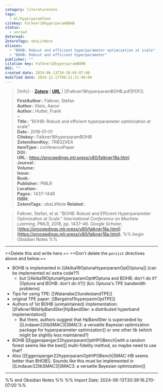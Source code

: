 ```yaml
---
category: literaturenote
tags:
  - ml/hyperparamTune
citekey: Falkner18hyperparamBOHB
status:
  - unread
dateread: 
ZoteroTags: obsLitNote
aliases:
  - "BOHB: Robust and efficient hyperparameter optimization at scale"
  - "BOHB: Robust and efficient hyperparameter"
publisher: ""
citation key: Falkner18hyperparamBOHB
DOI: ""
created date: 2024-06-13T20:39:03-07:00
modified date: 2024-12-17T08:51:31-08:00
---
```


> [!info]- : [**Zotero**](zotero://select/library/items/7RB3ZXEA)   | [**URL**](https://proceedings.mlr.press/v80/falkner18a.html) | [[Falkner18hyperparamBOHB.pdf|PDF]]
>
> 
> 
> **FirstAuthor**:: Falkner, Stefan  
> **Author**:: Klein, Aaron  
> **Author**:: Hutter, Frank  
~    
> **Title**:: "BOHB: Robust and efficient hyperparameter optimization at scale"  
> **Date**:: 2018-01-01  
> **Citekey**:: Falkner18hyperparamBOHB  
> **ZoteroItemKey**:: 7RB3ZXEA  
> **itemType**:: conferencePaper  
> **DOI**::   
> **URL**:: https://proceedings.mlr.press/v80/falkner18a.html  
> **Journal**::   
> **Volume**::   
> **Issue**::   
> **Book**::   
> **Publisher**:: PMLR  
> **Location**::    
> **Pages**:: 1437–1446  
> **ISBN**::   
> **ZoteroTags**:: obsLitNote
> **Related**:: 

> Falkner, Stefan, et al. “BOHB: Robust and Efficient Hyperparameter Optimization at Scale.” _International Conference on Machine Learning_, PMLR, 2018, pp. 1437–46. _Google Scholar_, [https://proceedings.mlr.press/v80/falkner18a.html](https://proceedings.mlr.press/v80/falkner18a.html).
%% begin Obsidian Notes %%
___
==Delete this and write here.==
==Don't delete the `persist` directives above and below.==

- BOHB is implemented in [[Akiba19OptunaHyperparamOpt|Optuna]] (can be implemented w/ extra code??)
	- but [[Akiba19OptunaHyperparamOpt#Optuna and BOHB: don't do it?|Optuna and BOHB: don't do it?]] (b/c Optuna's TPE bandwidth problems)
- Tips for using TPE: [[Watanabe23undestandTPE]]
- original TPE paper: [[Bergstra11hyperparmOptTPE]]
- Authors of 1st BOHB (unmaintained) implementation: [[Falkner18libHpBandSter|HpBandSter: a distributed hyperband implementation]]
	- But there, authors suggest that HpBandSter is superseded by [[Lindauer22libSMAC3|SMAC3: a versatile Bayesian optimization package for hyperparameter optimization]] or one other lib (which might be slightly less maintained?)
- BOHB [[Eggensperger22hyperparamOptHPOBench|with a random forest seems like the best]] multi-fidelity method, so maybe need to use that?
- Also [[Eggensperger22hyperparamOptHPOBench|SMAC-HB seems better than BHOB]].  Sounds like this must be implemented in [[Lindauer22libSMAC3|SMAC3: a versatile Bayesian optimization]]
___
%% end Obsidian Notes %%
%% Import Date: 2024-06-13T20:39:16.270-07:00 %%
